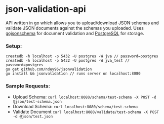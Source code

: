 # json-validation-api

API written in go which allows you to upload/download JSON schemas and validate JSON documents against the schemas you uploaded.
Uses [gojsonschema](https://github.com/xeipuuv/gojsonschema) for document validation and [PostgreSQL](https://www.postgresql.org) for storage.

### Setup:
```
createdb -h localhost -p 5432 -U postgres -W jva // password=postgres
createdb -h localhost -p 5432 -U postgres -W jva_test // password=postgres
go get github.com/ndey96/jsonvalidation
go install && jsonvalidation // runs server on localhost:8080
```

### Sample Requests:

- Upload Schema: `curl localhost:8080/schema/test-schema -X POST -d @json/test-schema.json`
- Download Schema: `curl localhost:8080/schema/test-schema`
- Validate Document `curl localhost:8080/validate/test-schema -X POST -d @json/test.json`
